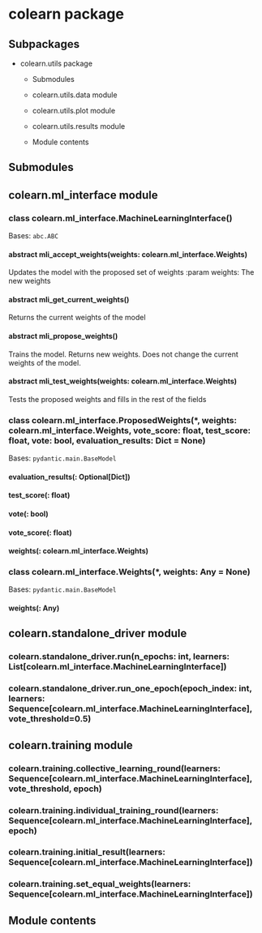 # colearn package

## Subpackages


* colearn.utils package


    * Submodules


    * colearn.utils.data module


    * colearn.utils.plot module


    * colearn.utils.results module


    * Module contents


## Submodules

## colearn.ml_interface module


### class colearn.ml_interface.MachineLearningInterface()
Bases: `abc.ABC`


#### abstract mli_accept_weights(weights: colearn.ml_interface.Weights)
Updates the model with the proposed set of weights
:param weights: The new weights


#### abstract mli_get_current_weights()
Returns the current weights of the model


#### abstract mli_propose_weights()
Trains the model. Returns new weights. Does not change the current weights of the model.


#### abstract mli_test_weights(weights: colearn.ml_interface.Weights)
Tests the proposed weights and fills in the rest of the fields


### class colearn.ml_interface.ProposedWeights(\*, weights: colearn.ml_interface.Weights, vote_score: float, test_score: float, vote: bool, evaluation_results: Dict = None)
Bases: `pydantic.main.BaseModel`


#### evaluation_results(: Optional[Dict])

#### test_score(: float)

#### vote(: bool)

#### vote_score(: float)

#### weights(: colearn.ml_interface.Weights)

### class colearn.ml_interface.Weights(\*, weights: Any = None)
Bases: `pydantic.main.BaseModel`


#### weights(: Any)
## colearn.standalone_driver module


### colearn.standalone_driver.run(n_epochs: int, learners: List[colearn.ml_interface.MachineLearningInterface])

### colearn.standalone_driver.run_one_epoch(epoch_index: int, learners: Sequence[colearn.ml_interface.MachineLearningInterface], vote_threshold=0.5)
## colearn.training module


### colearn.training.collective_learning_round(learners: Sequence[colearn.ml_interface.MachineLearningInterface], vote_threshold, epoch)

### colearn.training.individual_training_round(learners: Sequence[colearn.ml_interface.MachineLearningInterface], epoch)

### colearn.training.initial_result(learners: Sequence[colearn.ml_interface.MachineLearningInterface])

### colearn.training.set_equal_weights(learners: Sequence[colearn.ml_interface.MachineLearningInterface])
## Module contents
